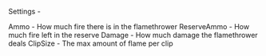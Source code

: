 Settings -

Ammo - How much fire there is in the flamethrower
ReserveAmmo - How much fire left in the reserve
Damage - How much damage the flamethrower deals
ClipSize - The max amount of flame per clip 
